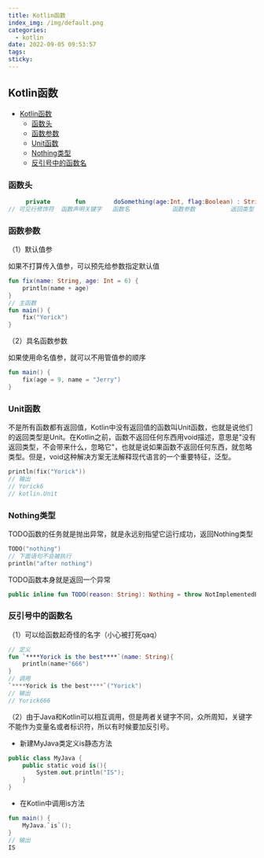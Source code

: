 ```yaml
---
title: Kotlin函数
index_img: /img/default.png
categories: 
  - kotlin
date: 2022-09-05 09:53:57
tags: 
sticky: 
---
```


## Kotlin函数

- [Kotlin函数](#kotlin函数)
  - [函数头](#函数头)
  - [函数参数](#函数参数)
  - [Unit函数](#unit函数)
  - [Nothing类型](#nothing类型)
  - [反引号中的函数名](#反引号中的函数名)

### 函数头

```Kotlin
     private       fun        doSomething(age:Int, flag:Boolean) : String
// 可见行修饰符  函数声明关键字   函数名            函数参数          返回类型
```

### 函数参数 

（1）默认值参

如果不打算传入值参，可以预先给参数指定默认值

```Kotlin
fun fix(name: String, age: Int = 6) {
    println(name + age)
}
// 主函数
fun main() {
    fix("Yorick")
}
```

（2）具名函数参数

如果使用命名值参，就可以不用管值参的顺序

```Kotlin
fun main() {
    fix(age = 9, name = "Jerry")
}
```

### Unit函数

不是所有函数都有返回值，Kotlin中没有返回值的函数叫Unit函数，也就是说他们的返回类型是Unit。在Kotlin之前，函数不返回任何东西用void描述，意思是"没有返回类型，不会带来什么，忽略它"，也就是说如果函数不返回任何东西，就忽略类型。但是，void这种解决方案无法解释现代语言的一个重要特征，泛型。

```Kotlin
println(fix("Yorick"))
// 输出
// Yorick6
// kotlin.Unit
```

### Nothing类型

TODO函数的任务就是抛出异常，就是永远别指望它运行成功，返回Nothing类型

```Kotlin
TODO("nothing")
// 下面语句不会被执行
println("after nothing")
```
TODO函数本身就是返回一个异常
```kotlin
public inline fun TODO(reason: String): Nothing = throw NotImplementedError("An operation is not implemented: $reason")
```

### 反引号中的函数名

（1）可以给函数起奇怪的名字（小心被打死qaq）
```Kotlin
// 定义
fun `****Yorick is the best****`(name: String){
    println(name+"666")
}
// 调用
`****Yorick is the best****`("Yorick")
// 输出
// Yorick666
```
（2）由于Java和Kotlin可以相互调用，但是两者关键字不同，众所周知，关键字不能作为变量名或者标识符，所以有时候要加反引号。

- 新建MyJava类定义is静态方法
```Kotlin
public class MyJava {
    public static void is(){
        System.out.println("IS");
    }
}
```
- 在Kotlin中调用is方法
```Kotlin
fun main() {
    MyJava.`is`();
}
// 输出
IS
```